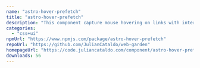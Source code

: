 ```yaml
---
name: "astro-hover-prefetch"
title: "astro-hover-prefetch"
description: "This component capture mouse hovering on links with internal URLs. Then, it will prefetch the HTML document beforehand."
categories:
  - "css+ui"
npmUrl: "https://www.npmjs.com/package/astro-hover-prefetch"
repoUrl: "https://github.com/JulianCataldo/web-garden"
homepageUrl: "https://code.juliancataldo.com/component/astro-hover-prefetch"
downloads: 56
---
```

